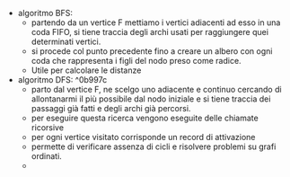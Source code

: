 - algoritmo BFS:
	- partendo da un vertice F mettiamo i vertici adiacenti ad esso in una coda FIFO, si tiene traccia degli archi usati per raggiungere quei determinati vertici.
	- si procede col punto precedente fino a creare un albero con ogni coda che rappresenta i figli del nodo preso come radice. 
	- Utile per calcolare le distanze
- algoritmo DFS: ^0b997c
	- parto dal vertice F, ne scelgo uno adiacente e continuo cercando di allontanarmi il più possibile dal nodo iniziale e si tiene traccia dei passaggi già fatti e degli archi già percorsi. 
	- per eseguire questa ricerca vengono eseguite delle chiamate ricorsive
	- per ogni vertice visitato corrisponde un record di attivazione 
	- permette di verificare assenza di cicli e risolvere problemi su grafi ordinati.
	- 